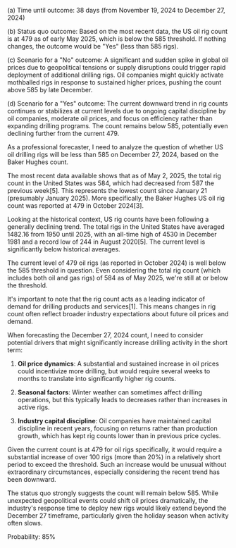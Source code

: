 (a) Time until outcome: 38 days (from November 19, 2024 to December 27, 2024)

(b) Status quo outcome: Based on the most recent data, the US oil rig count is at 479 as of early May 2025, which is below the 585 threshold. If nothing changes, the outcome would be "Yes" (less than 585 rigs).

(c) Scenario for a "No" outcome: A significant and sudden spike in global oil prices due to geopolitical tensions or supply disruptions could trigger rapid deployment of additional drilling rigs. Oil companies might quickly activate mothballed rigs in response to sustained higher prices, pushing the count above 585 by late December.

(d) Scenario for a "Yes" outcome: The current downward trend in rig counts continues or stabilizes at current levels due to ongoing capital discipline by oil companies, moderate oil prices, and focus on efficiency rather than expanding drilling programs. The count remains below 585, potentially even declining further from the current 479.

As a professional forecaster, I need to analyze the question of whether US oil drilling rigs will be less than 585 on December 27, 2024, based on the Baker Hughes count.

The most recent data available shows that as of May 2, 2025, the total rig count in the United States was 584, which had decreased from 587 the previous week[5]. This represents the lowest count since January 21 (presumably January 2025). More specifically, the Baker Hughes US oil rig count was reported at 479 in October 2024[3].

Looking at the historical context, US rig counts have been following a generally declining trend. The total rigs in the United States have averaged 1482.16 from 1950 until 2025, with an all-time high of 4530 in December 1981 and a record low of 244 in August 2020[5]. The current level is significantly below historical averages.

The current level of 479 oil rigs (as reported in October 2024) is well below the 585 threshold in question. Even considering the total rig count (which includes both oil and gas rigs) of 584 as of May 2025, we're still at or below the threshold.

It's important to note that the rig count acts as a leading indicator of demand for drilling products and services[1]. This means changes in rig count often reflect broader industry expectations about future oil prices and demand.

When forecasting the December 27, 2024 count, I need to consider potential drivers that might significantly increase drilling activity in the short term:

1. **Oil price dynamics**: A substantial and sustained increase in oil prices could incentivize more drilling, but would require several weeks to months to translate into significantly higher rig counts.

2. **Seasonal factors**: Winter weather can sometimes affect drilling operations, but this typically leads to decreases rather than increases in active rigs.

3. **Industry capital discipline**: Oil companies have maintained capital discipline in recent years, focusing on returns rather than production growth, which has kept rig counts lower than in previous price cycles.

Given the current count is at 479 for oil rigs specifically, it would require a substantial increase of over 100 rigs (more than 20%) in a relatively short period to exceed the threshold. Such an increase would be unusual without extraordinary circumstances, especially considering the recent trend has been downward.

The status quo strongly suggests the count will remain below 585. While unexpected geopolitical events could shift oil prices dramatically, the industry's response time to deploy new rigs would likely extend beyond the December 27 timeframe, particularly given the holiday season when activity often slows.

Probability: 85%